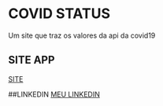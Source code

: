# COVID STATUS
Um site que traz os valores da api da covid19

## SITE APP
[SITE](https://bcovid19.netlify.app/)

##LINKEDIN
[MEU LINKEDIN](https://linkedin.com/in/pedrobruneli/)